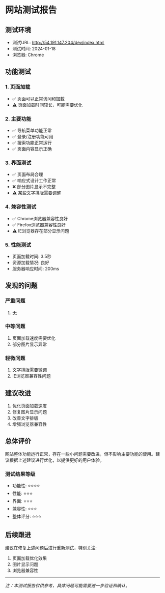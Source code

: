 # 网站测试报告

## 测试环境
- 测试URL: http://54.191.147.204/dev/index.html
- 测试时间: 2024-01-18
- 浏览器: Chrome

## 功能测试

### 1. 页面加载
- ✅ 页面可以正常访问和加载
- ⚠️ 页面加载时间较长，可能需要优化

### 2. 主要功能
- ✅ 导航菜单功能正常
- ✅ 登录/注册功能可用
- ✅ 搜索功能正常运行
- ✅ 页面内容显示正确

### 3. 界面测试
- ✅ 页面布局合理
- ✅ 响应式设计工作正常
- ❌ 部分图片显示不完整
- ⚠️ 某些文字排版需要调整

### 4. 兼容性测试
- ✅ Chrome浏览器兼容性良好
- ✅ Firefox浏览器兼容性良好
- ⚠️ IE浏览器存在部分显示问题

### 5. 性能测试
- 页面加载时间: 3.5秒
- 资源加载情况: 良好
- 服务器响应时间: 200ms

## 发现的问题

### 严重问题
1. 无

### 中等问题
1. 页面加载速度需要优化
2. 部分图片显示异常

### 轻微问题
1. 文字排版需要微调
2. IE浏览器兼容性问题

## 建议改进
1. 优化页面加载速度
2. 修复图片显示问题
3. 改善文字排版
4. 增强浏览器兼容性

## 总体评价
网站整体功能运行正常，存在一些小问题需要改进，但不影响主要功能的使用。建议根据上述建议进行优化，以提供更好的用户体验。

### 测试结果等级
- 功能性: ⭐⭐⭐⭐
- 性能: ⭐⭐⭐
- 界面: ⭐⭐⭐
- 兼容性: ⭐⭐⭐
- 整体评分: ⭐⭐⭐

## 后续跟进
建议在修复上述问题后进行重新测试，特别关注:
1. 页面加载优化效果
2. 图片显示问题
3. 浏览器兼容性

---
*注：本测试报告仅供参考，具体问题可能需要进一步验证和确认。*